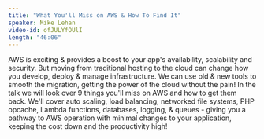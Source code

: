 ```yaml
---
title: "What You'll Miss on AWS & How To Find It"
speaker: Mike Lehan
video-id: ofJULYfOUlI
length: "46:06"
---
```

AWS is exciting & provides a boost to your app's availability, scalability and security. But moving from traditional hosting to the cloud can change how you develop, deploy & manage infrastructure. We can use old & new tools to smooth the migration, getting the power of the cloud without the pain! In the talk we will look over 9 things you'll miss on AWS and how to get them back. We'll cover auto scaling, load balancing, networked file systems, PHP opcache, Lambda functions, databases, logging, & queues - giving you a pathway to AWS operation with minimal changes to your application, keeping the cost down and the productivity high!